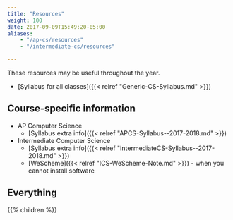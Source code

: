 ```yaml
---
title: "Resources"
weight: 100
date: 2017-09-09T15:49:20-05:00
aliases: 
    - "/ap-cs/resources"
    - "/intermediate-cs/resources"

---
```


These resources may be useful throughout the year.

* [Syllabus for all classes]({{< relref "Generic-CS-Syllabus.md" >}})

## Course-specific information
* AP Computer Science
    * [Syllabus extra info]({{< relref "APCS-Syllabus--2017-2018.md" >}})
* Intermediate Computer Science
    * [Syllabus extra info]({{< relref "IntermediateCS-Syllabus--2017-2018.md" >}})
    * [WeScheme]({{< relref "ICS-WeScheme-Note.md" >}}) - when you cannot install software

## Everything

{{% children %}}
